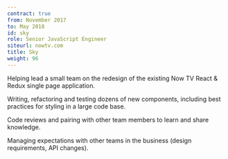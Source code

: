 ```yaml
---
contract: true
from: November 2017
to: May 2018
id: sky
role: Senior JavaScript Engineer
siteurl: nowtv.com
title: Sky
weight: 96
---
```


Helping lead a small team on the redesign of the existing Now TV React & Redux
single page application.

Writing, refactoring and testing dozens of new components, including best
practices for styling in a large code base.

Code reviews and pairing with other team members to learn and share knowledge.

Managing expectations with other teams in the business (design requirements, API
changes).
